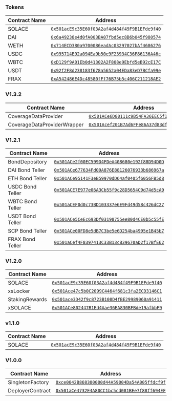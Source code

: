 ### Tokens

| Contract Name                | Address                                      |
|------------------------------|----------------------------------------------|
| SOLACE                       | [`0x501acE9c35E60f03A2af4d484f49F9B1EFde9f40`](https://goerli.etherscan.io/address/0x501acE9c35E60f03A2af4d484f49F9B1EFde9f40) |
| DAI                          | [`0x6a49238e4d0fA003BA07fbd5ec8B6b045f980574`](https://goerli.etherscan.io/address/0x6a49238e4d0fA003BA07fbd5ec8B6b045f980574) |
| WETH                         | [`0x714ECD380a9700086eadAc03297027bAf4686276`](https://goerli.etherscan.io/address/0x714ECD380a9700086eadAc03297027bAf4686276) |
| USDC                         | [`0x995714E92a094Ea9b50e9F23934C36F86136A46c`](https://goerli.etherscan.io/address/0x995714E92a094Ea9b50e9F23934C36F86136A46c) |
| WBTC                         | [`0xD129f9A01Eb0d41302A2F808e9Ebfd5eB92cE17C`](https://goerli.etherscan.io/address/0xD129f9A01Eb0d41302A2F808e9Ebfd5eB92cE17C) |
| USDT                         | [`0x92f2F8d238183f678a5652a04EDa83eD7BCfa99e`](https://goerli.etherscan.io/address/0x92f2F8d238183f678a5652a04EDa83eD7BCfa99e) |
| FRAX                         | [`0xA542486E4Dc48580fFf76B75b5c406C211218AE2`](https://goerli.etherscan.io/address/0xA542486E4Dc48580fFf76B75b5c406C211218AE2) |

### V1.3.2

| Contract Name                | Address                                      |
|------------------------------|----------------------------------------------|
| CoverageDataProvider         | [`0x501ACe6D80111c9B54FA36EEC5f1B213d7F24770`](https://goerli.etherscan.io/address/0x501ACe6D80111c9B54FA36EEC5f1B213d7F24770) |
| CoverageDataProviderWrapper  | [`0x501Acef201B7Ad6FFe86A37d83df757454924aD5`](https://goerli.etherscan.io/address/0x501Acef201B7Ad6FFe86A37d83df757454924aD5) |

### V1.2.1

| Contract Name                | Address                                      |
|------------------------------|----------------------------------------------|
| BondDepository               | [`0x501ACe2f00EC599D4FDeA408680e192f88D94D0D`](https://goerli.etherscan.io/address/0x501ACe2f00EC599D4FDeA408680e192f88D94D0D) |
| DAI Bond Teller              | [`0x501ACe677634Fd09A876E88126076933b686967a`](https://goerli.etherscan.io/address/0x501ACe677634Fd09A876E88126076933b686967a) |
| ETH Bond Teller              | [`0x501ACe95141F3eB59970dD64af0405f6056FB5d8`](https://goerli.etherscan.io/address/0x501ACe95141F3eB59970dD64af0405f6056FB5d8) |
| USDC Bond Teller             | [`0x501ACE7E977e06A3Cb55f9c28D5654C9d74d5cA9`](https://goerli.etherscan.io/address/0x501ACE7E977e06A3Cb55f9c28D5654C9d74d5cA9) |
| WBTC Bond Teller             | [`0x501aCEF0d0c73BD103337e6E9Fd49d58c426dC27`](https://goerli.etherscan.io/address/0x501aCEF0d0c73BD103337e6E9Fd49d58c426dC27) |
| USDT Bond Teller             | [`0x501ACe5CeEc693Df03198755ee80d4CE0b5c55fE`](https://goerli.etherscan.io/address/0x501ACe5CeEc693Df03198755ee80d4CE0b5c55fE) |
| SCP Bond Teller              | [`0x501ACe00FD8e5dB7C3be5e6D254ba4995e1B45b7`](https://goerli.etherscan.io/address/0x501ACe00FD8e5dB7C3be5e6D254ba4995e1B45b7) |
| FRAX Bond Teller             | [`0x501aCef4F8397413C33B13cB39670aD2f17BfE62`](https://goerli.etherscan.io/address/0x501aCef4F8397413C33B13cB39670aD2f17BfE62) |

### V1.2.0

| Contract Name                | Address                                      |
|------------------------------|----------------------------------------------|
| SOLACE                       | [`0x501acE9c35E60f03A2af4d484f49F9B1EFde9f40`](https://goerli.etherscan.io/address/0x501acE9c35E60f03A2af4d484f49F9B1EFde9f40) |
| xsLocker                     | [`0x501Ace47c5b0C2099C4464f681c3fa2ECD3146C1`](https://goerli.etherscan.io/address/0x501Ace47c5b0C2099C4464f681c3fa2ECD3146C1) |
| StakingRewards               | [`0x501ace3D42f9c8723B108D4fBE29989060a91411`](https://goerli.etherscan.io/address/0x501ace3D42f9c8723B108D4fBE29989060a91411) |
| xSOLACE                      | [`0x501ACe802447B1Ed4Aae36EA830BFBde19afbbF9`](https://goerli.etherscan.io/address/0x501ACe802447B1Ed4Aae36EA830BFBde19afbbF9) |

### v1.1.0

| Contract Name                | Address                                      |
|------------------------------|----------------------------------------------|
| SOLACE                       | [`0x501acE9c35E60f03A2af4d484f49F9B1EFde9f40`](https://goerli.etherscan.io/address/0x501acE9c35E60f03A2af4d484f49F9B1EFde9f40) |

### V1.0.0

| Contract Name                | Address                                      |
|------------------------------|----------------------------------------------|
| SingletonFactory             | [`0xce0042B868300000d44A59004Da54A005ffdcf9f`](https://goerli.etherscan.io/address/address/0xce0042B868300000d44A59004Da54A005ffdcf9f) |
| DeployerContract             | [`0x501aCe4732E4A80CC1bc5cd081BEe7f88ff694EF`](https://goerli.etherscan.io/address/address/0x501aCe4732E4A80CC1bc5cd081BEe7f88ff694EF) |
